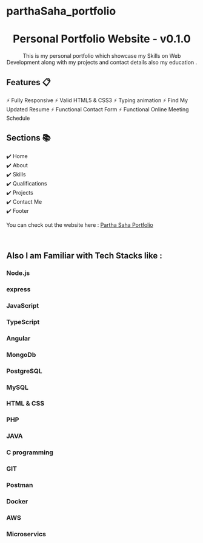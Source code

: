 # parthaSaha_portfolio

<div align="center">

<h1>Personal Portfolio Website - v0.1.0</h1>
<p>This is my personal portfolio which showcase my Skills on Web Development along with my projects and contact details also my education .</p>
</div>

## Features 📋

⚡️ Fully Responsive
⚡️ Valid HTML5 & CSS3
⚡️ Typing animation
⚡️ Find My Updated Resume
⚡️ Functional Contact Form
⚡️ Functional Online Meeting Schedule

## Sections 📚

✔️ Home\
✔️ About\
✔️ Skills \
✔️ Qualifications \
✔️ Projects\
✔️ Contact Me\
✔️ Footer

You can check out the website here :
[Partha Saha Portfolio](link)


<br>

## Also I am Familiar with Tech Stacks like :

### Node.js

### express

### JavaScript

### TypeScript

### Angular

<!-- ### React -->

### MongoDb

### PostgreSQL

### MySQL

<!-- ### Solidity -->

### HTML & CSS

### PHP

### JAVA

### C programming

### GIT

### Postman

### Docker

### AWS

### Microservics


